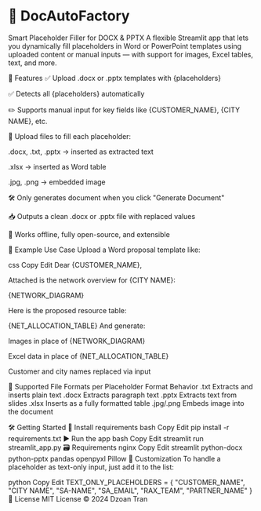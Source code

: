 # 📄 DocAutoFactory


Smart Placeholder Filler for DOCX & PPTX
A flexible Streamlit app that lets you dynamically fill placeholders in Word or PowerPoint templates using uploaded content or manual inputs — with support for images, Excel tables, text, and more.

🚀 Features
✅ Upload .docx or .pptx templates with {placeholders}

✅ Detects all {placeholders} automatically

✏️ Supports manual input for key fields like {CUSTOMER_NAME}, {CITY NAME}, etc.

📎 Upload files to fill each placeholder:

.docx, .txt, .pptx → inserted as extracted text

.xlsx → inserted as Word table

.jpg, .png → embedded image

🛠 Only generates document when you click "Generate Document"

📥 Outputs a clean .docx or .pptx file with replaced values

📌 Works offline, fully open-source, and extensible

🧩 Example Use Case
Upload a Word proposal template like:

css
Copy
Edit
Dear {CUSTOMER_NAME},

Attached is the network overview for {CITY NAME}:

{NETWORK_DIAGRAM}

Here is the proposed resource table:

{NET_ALLOCATION_TABLE}
And generate:

Images in place of {NETWORK_DIAGRAM}

Excel data in place of {NET_ALLOCATION_TABLE}

Customer and city names replaced via input

📂 Supported File Formats per Placeholder
Format	Behavior
.txt	Extracts and inserts plain text
.docx	Extracts paragraph text
.pptx	Extracts text from slides
.xlsx	Inserts as a fully formatted table
.jpg/.png	Embeds image into the document

🛠 Getting Started
🔧 Install requirements
bash
Copy
Edit
pip install -r requirements.txt
▶️ Run the app
bash
Copy
Edit
streamlit run streamlit_app.py
🗃 Requirements
nginx
Copy
Edit
streamlit
python-docx
python-pptx
pandas
openpyxl
Pillow
📌 Customization
To handle a placeholder as text-only input, just add it to the list:

python
Copy
Edit
TEXT_ONLY_PLACEHOLDERS = {
    "CUSTOMER_NAME", "CITY NAME", "SA-NAME", "SA_EMAIL", "RAX_TEAM", "PARTNER_NAME"
}
📃 License
MIT License © 2024 Dzoan Tran
